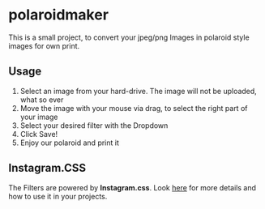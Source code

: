 # polaroidmaker

This is a small project, to convert your jpeg/png Images in polaroid style images for own print.

## Usage

1. Select an image from your hard-drive. The image will not be uploaded, what so ever
2. Move the image with your mouse via drag, to select the right part of your image
3. Select your desired filter with the Dropdown
4. Click Save!
5. Enjoy our polaroid and print it

## Instagram.CSS

The Filters are powered by **Instagram.css**. Look [here](https://picturepan2.github.io/instagram.css/) for more details and how to use it in your projects.
